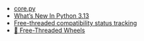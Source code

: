 - [core.py](https://podcasters.spotify.com/pod/show/corepy)
- [What’s New In Python 3.13](https://docs.python.org/3.13/whatsnew/3.13.html#whatsnew313-jit-compiler)
- [Free-threaded compatibility status tracking](https://py-free-threading.github.io/tracking/)
- [🧵 Free-Threaded Wheels](https://hugovk.github.io/free-threaded-wheels/)
